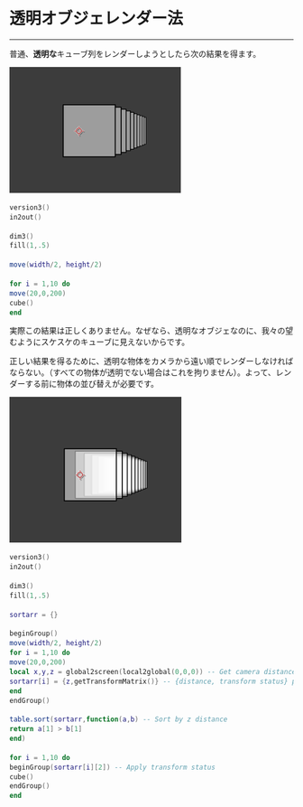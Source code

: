 # 透明オブジェレンダー法
---
普通、**透明な**キューブ列をレンダーしようとしたら次の結果を得ます。


![TenCubes](TenCubes.png)


```lua:normalCubes.lua
version3()
in2out()

dim3()
fill(1,.5)

move(width/2, height/2)

for i = 1,10 do
move(20,0,200)
cube()
end
```

実際この結果は正しくありません。なぜなら、透明なオブジェなのに、我々の望むようにスケスケのキューブに見えないからです。

正しい結果を得るために、透明な物体をカメラから遠い順でレンダーしなければならない。（すべての物体が透明でない場合はこれを拘りません）。よって、レンダーする前に物体の並び替えが必要です。

![TenCubesSorted](TenCubesSorted.png)

```lua:sortCubes.lua
version3()
in2out()

dim3()
fill(1,.5)

sortarr = {}

beginGroup()
move(width/2, height/2)
for i = 1,10 do
move(20,0,200)
local x,y,z = global2screen(local2global(0,0,0)) -- Get camera distance
sortarr[i] = {z,getTransformMatrix()} -- {distance, transform status} pairs
end
endGroup()

table.sort(sortarr,function(a,b) -- Sort by z distance
return a[1] > b[1]
end)

for i = 1,10 do
beginGroup(sortarr[i][2]) -- Apply transform status
cube()
endGroup()
end
```